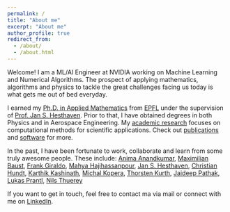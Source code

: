 ```yaml
---
permalink: /
title: "About me"
excerpt: "About me"
author_profile: true
redirect_from: 
  - /about/
  - /about.html
---
```


Welcome! I am a ML/AI Engineer at NVIDIA working on Machine Learning and Numerical Algorithms. The prospect of applying mathematics, algorithms and physics to tackle the great challenges facing us today is what gets me out of bed everyday.

I earned my [Ph.D. in Applied Mathematics](/files/thesis_compressed.pdf) from [EPFL](https://www.epfl.ch) under the supervision of [Prof. Jan S. Hesthaven](https://www.epfl.ch/labs/mcss/members/hesthaven/). Prior to that, I have obtained degrees in both Physics and in Aerospace Engineering. My [academic research](/research) focuses on computational methods for scientific applications. Check out [publications](/publications) and [software](/software) for more.

In the past, I have been fortunate to work, collaborate and learn from some truly awesome people. These include: [Anima Anandkumar](https://www.eas.caltech.edu/people/anima), [Maximilian Baust](https://mbaust.github.io), [Frank Giraldo](https://frankgiraldo.wixsite.com/mysite), [Mahya Hajihassanpour](https://mahyahhp.github.io/projects/), [Jan S. Hesthaven](https://www.epfl.ch/labs/mcss/members/hesthaven/), [Christian Hundt](https://scholar.google.com/citations?hl=en&user=jcoDb5gAAAAJ), [Karthik Kashinath](https://scholar.google.com/citations?user=sNMCgVwAAAAJ&hl=en), [Michal Kopera](https://www.boisestate.edu/computing/directory/faculty-directory-2/michal-kopera/), [Thorsten Kurth](https://scholar.google.com/citations?user=dGa1CFkAAAAJ&hl=en), [Jaideep Pathak](https://scholar.google.com/citations?user=cevw0gkAAAAJ&hl=en), [Lukas Prantl](https://ge.in.tum.de/about/lukas-prantl/), [Nils Thuerey](https://ge.in.tum.de/about/n-thuerey/)


If you want to get in touch, feel free to contact ma via mail or connect with me on [LinkedIn](https://www.linkedin.com/in/bonevbs/).
